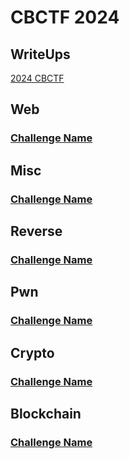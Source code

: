 # CBCTF 2024
## WriteUps
[2024 CBCTF](https://github.com/0RAYS/2024-CBCTF/tree/main/WriteUps)

## Web
### [Challenge Name](https://github.com/0RAYS/CBCTF-attachments-Template/tree/main/Web/Challenge%20Name)
## Misc
### [Challenge Name](https://github.com/0RAYS/CBCTF-attachments-Template/tree/main/Misc/Challenge%20Name)
## Reverse
### [Challenge Name](https://github.com/0RAYS/CBCTF-attachments-Template/tree/main/Reverse/Challenge%20Name)
## Pwn
### [Challenge Name](https://github.com/0RAYS/CBCTF-attachments-Template/tree/main/Pwn/Challenge%20Name)
## Crypto
### [Challenge Name](https://github.com/0RAYS/CBCTF-attachments-Template/tree/main/Crypto/Challenge%20Name)
## Blockchain
### [Challenge Name](https://github.com/0RAYS/CBCTF-attachments-Template/tree/main/Blockchain/Challenge%20Name)
